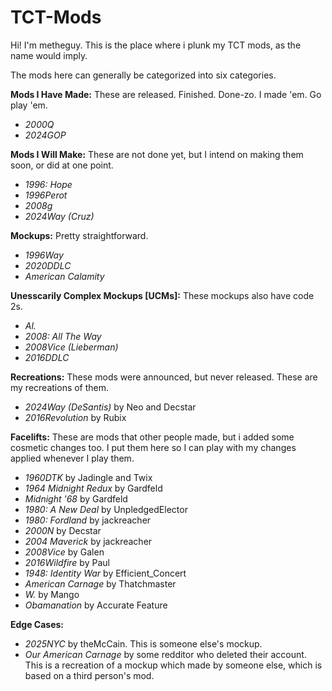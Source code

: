 # TCT-Mods

Hi! I'm metheguy. This is the place where i plunk my TCT mods, as the name would imply.

The mods here can generally be categorized into six categories.

**Mods I Have Made:**
These are released. Finished. Done-zo. I made 'em. Go play 'em.
- *2000Q*
- *2024GOP*

**Mods I Will Make:**
These are not done yet, but I intend on making them soon, or did at one point.
- *1996: Hope*
- *1996Perot*
-  *2008g*
-  *2024Way (Cruz)*
  
**Mockups:**
Pretty straightforward.
- *1996Way*
- *2020DDLC*
- *American Calamity*


**Unesscarily Complex Mockups [UCMs]:**
These mockups also have code 2s.
- *Al.*
- *2008: All The Way*
- *2008Vice (Lieberman)*
- *2016DDLC*
  
**Recreations:**
These mods were announced, but never released. These are my recreations of them.
- *2024Way (DeSantis)* by Neo and Decstar
- *2016Revolution* by Rubix

**Facelifts:**
These are mods that other people made, but i added some cosmetic changes too. I put them here so I can play with my changes applied whenever I play them.
- *1960DTK* by Jadingle and Twix
- *1964 Midnight Redux* by Gardfeld
- *Midnight '68* by Gardfeld
- *1980: A New Deal* by UnpledgedElector
- *1980: Fordland* by jackreacher
- *2000N* by Decstar
- *2004 Maverick* by jackreacher
- *2008Vice* by Galen
- *2016Wildfire* by Paul
- *1948: Identity War* by Efficient_Concert
- *American Carnage* by Thatchmaster
- *W.* by Mango
- *Obamanation* by Accurate Feature

**Edge Cases:**
- *2025NYC* by theMcCain. This is someone else's mockup.
- *Our American Carnage* by some redditor who deleted their account. This is a recreation of a mockup which made by someone else, which is based on a third person's mod. 
